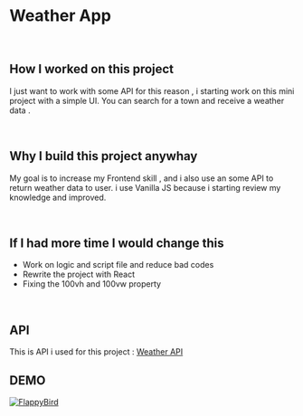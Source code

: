 # Weather App

</br>

## How I worked on this project

I just want to work with some API for this reason , i starting work on this mini project with a simple UI.
You can search for a town and receive a weather data .

</br>


## Why I build this project anywhay

My goal is to increase my Frontend skill , and i also use an some API to return weather data to user. i use Vanilla JS because  i starting review my knowledge and improved.

</br>

## If I had more time I would change this

- Work on logic and script file and reduce bad codes
- Rewrite the project with React
- Fixing the 100vh and 100vw property


</br>

## API 

This is API i used for this project : [Weather API](https://www.weatherapi.com)
</br>

## DEMO

 [![FlappyBird](https://user-images.githubusercontent.com/90524474/167434296-dca34d5c-a76b-4d5f-9f3d-ed9d69201b77.png)](https://weather-app-tau-swart.vercel.app/)
